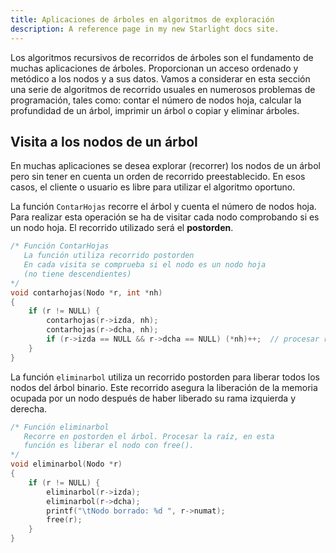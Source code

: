 ```yaml
---
title: Aplicaciones de árboles en algoritmos de exploración
description: A reference page in my new Starlight docs site.
---
```


Los algoritmos recursivos de recorridos de árboles son el fundamento de muchas aplicaciones de árboles. Proporcionan un acceso ordenado y metódico a los nodos y a sus datos. Vamos a considerar en esta sección una serie de algoritmos de recorrido usuales en numerosos problemas de programación, tales como: contar el número de nodos hoja, calcular la profundidad de un árbol, imprimir un árbol o copiar y eliminar árboles.


## Visita a los nodos de un árbol

En muchas aplicaciones se desea explorar (recorrer) los nodos de un árbol pero sin tener en cuenta un orden de recorrido preestablecido. En esos casos, el cliente o usuario es libre para utilizar el algoritmo oportuno.

La función `ContarHojas` recorre el árbol y cuenta el número de nodos hoja. Para realizar esta operación se ha de visitar cada nodo comprobando si es un nodo hoja. El recorrido utilizado será el **postorden**.

```c
/* Función ContarHojas
   La función utiliza recorrido postorden
   En cada visita se comprueba si el nodo es un nodo hoja
   (no tiene descendientes)
*/
void contarhojas(Nodo *r, int *nh)
{
    if (r != NULL) {
        contarhojas(r->izda, nh);
        contarhojas(r->dcha, nh);
        if (r->izda == NULL && r->dcha == NULL) (*nh)++;  // procesar raíz: determinar si es hoja
    }
}
```

La función `eliminarbol` utiliza un recorrido postorden para liberar todos los nodos del árbol binario. Este recorrido asegura la liberación de la memoria ocupada por un nodo después de haber liberado su rama izquierda y derecha.

```c
/* Función eliminarbol
   Recorre en postorden el árbol. Procesar la raíz, en esta
   función es liberar el nodo con free().
*/
void eliminarbol(Nodo *r)
{
    if (r != NULL) {
        eliminarbol(r->izda);
        eliminarbol(r->dcha);
        printf("\tNodo borrado: %d ", r->numat);
        free(r);
    }
}
```
